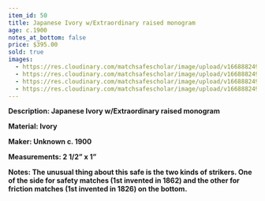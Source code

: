 ```yaml
---
item_id: 50
title: Japanese Ivory w/Extraordinary raised monogram
age: c.1900
notes_at_bottom: false
price: $395.00
sold: true
images:
  - https://res.cloudinary.com/matchsafescholar/image/upload/v1668882497/Ivory1.jpg
  - https://res.cloudinary.com/matchsafescholar/image/upload/v1668882496/ivory2.jpg
  - https://res.cloudinary.com/matchsafescholar/image/upload/v1668882494/ivory3.jpg
  - https://res.cloudinary.com/matchsafescholar/image/upload/v1668882498/Ivory_white2.jpg
---
```

**Description: 		Japanese Ivory w/Extraordinary raised monogram** 


**Material:		Ivory**


**Maker: 		       Unknown c. 1900**




**Measurements:	2 1/2” x 1”**


**Notes: 		The unusual thing about this safe is the two kinds of strikers. One of the side for safety matches (1st invented in 1862) and the other for friction matches (1st invented in 1826) on the bottom.**